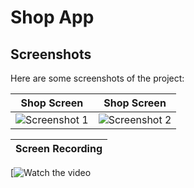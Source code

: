 # Shop App 

## Screenshots

Here are some screenshots of the project:

| Shop Screen | Shop Screen |
|-------------|-----------|
|  ![Screenshot 1](https://github.com/user-attachments/assets/6329a357-a265-4fba-a2cd-deafcdaa46be) | ![Screenshot 2](https://github.com/user-attachments/assets/15d78e11-c1ad-48be-a63c-92f003784e67) 


| Screen Recording  |
|-----------|
[![Watch the video](https://github.com/user-attachments/assets/d12c874e-70df-4ae2-a4f4-2d55b1f872d6)





